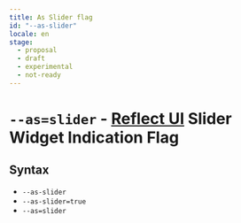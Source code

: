 ```yaml
---
title: As Slider flag
id: "--as-slider"
locale: en
stage:
  - proposal
  - draft
  - experimental
  - not-ready
---
```


# `--as=slider` - [Reflect UI](https://reflect-ui.com) Slider Widget Indication Flag

## Syntax

- `--as-slider`
- `--as-slider=true`
- `--as=slider`
